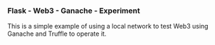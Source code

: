 ### Flask - Web3 - Ganache - Experiment


This is a simple example of using a local network to test Web3 using Ganache and Truffle to operate it. 